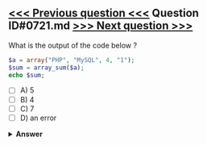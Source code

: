 [<<< Previous question <<<](0720.md)   Question ID#0721.md   [>>> Next question >>>](0722.md)
---

What is the output of the code below ?
```php
$a = array("PHP", "MySQL", 4, "1");
$sum = array_sum($a);
echo $sum;
```

- [ ] A) 5
- [ ] B) 4
- [ ] C) 7
- [ ] D) an error

<details><summary><b>Answer</b></summary>
<p>
  Answer: <strong>A</strong>
</p>
</details>
